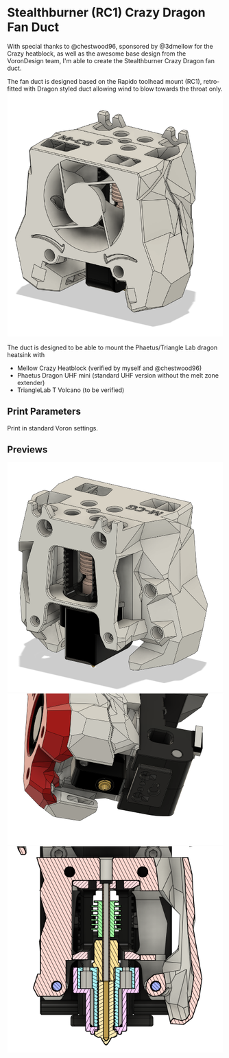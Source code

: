 Stealthburner (RC1) Crazy Dragon Fan Duct
===
With special thanks to @chestwood96, sponsored by @3dmellow for the Crazy heatblock, as well as the awesome base design from the VoronDesign team, I'm able to create the Stealthburner Crazy Dragon fan duct. 

The fan duct is designed based on the Rapido toolhead mount (RC1), retro-fitted with Dragon styled duct allowing wind to blow towards the throat only.
![front](front.png)

The duct is designed to be able to mount the Phaetus/Triangle Lab dragon heatsink with
 - Mellow Crazy Heatblock (verified by myself and @chestwood96)
 - Phaetus Dragon UHF mini (standard UHF version without the melt zone extender)
 - TriangleLab T Volcano (to be verified)

Print Parameters
---
Print in standard Voron settings. 

Previews
---
![back](back.png)
![bottom](bottom.PNG)
![cut_section](cut_section.PNG)

